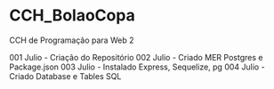 # CCH_BolaoCopa
 CCH de Programação para Web 2

 001 Julio - Criação do Repositório
 002 Julio - Criado MER Postgres e Package.json
 003 Julio - Instalado Express, Sequelize, pg
 004 Julio - Criado Database e Tables SQL
